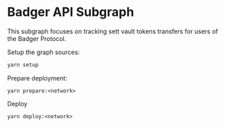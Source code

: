 # Badger API Subgraph

This subgraph focuses on tracking sett vault tokens transfers for users of the Badger Protocol.

Setup the graph sources:

```bash
yarn setup
```

Prepare deployment:

```
yarn prepare:<network>
```

Deploy

```
yarn deploy:<network>
```
